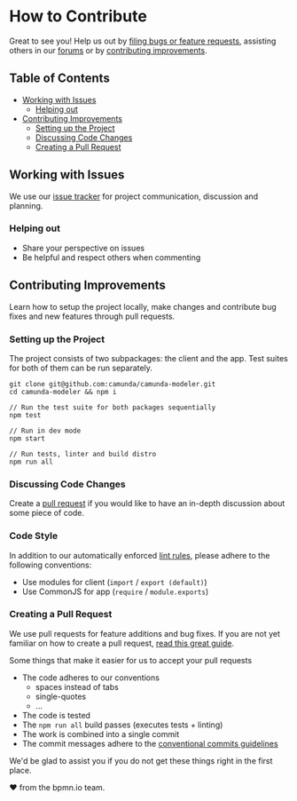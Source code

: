 # How to Contribute

Great to see you! Help us out by [filing bugs or feature requests](#working-with-issues), assisting others in our [forums](https://forum.camunda.org/c/modeler/) or by [contributing improvements](#contributing-improvements).


## Table of Contents

* [Working with Issues](#working-with-issues)
    * [Helping out](#helping-out)
* [Contributing Improvements](#contributing-improvements)
    * [Setting up the Project](#setting-up-the-project)
    * [Discussing Code Changes](#discussing-code-changes)
    * [Creating a Pull Request](#creating-a-pull-request)


## Working with Issues

We use our [issue tracker](https://github.com/camunda/camunda-modeler/issues) for project communication, discussion and planning.


### Helping out

* Share your perspective on issues
* Be helpful and respect others when commenting


## Contributing Improvements

Learn how to setup the project locally, make changes and contribute bug fixes and new features through pull requests.

### Setting up the Project

The project consists of two subpackages: the client and the app. Test suites for both of them can be run separately.

```plain
git clone git@github.com:camunda/camunda-modeler.git
cd camunda-modeler && npm i

// Run the test suite for both packages sequentially
npm test

// Run in dev mode
npm start

// Run tests, linter and build distro
npm run all
```

### Discussing Code Changes

Create a [pull request](#creating-a-pull-request) if you would like to have an in-depth discussion about some piece of code.


### Code Style

In addition to our automatically enforced [lint rules](https://github.com/bpmn-io/eslint-plugin-bpmn-io), please adhere to the following conventions:

* Use modules for client (`import` / `export (default)`)
* Use CommonJS for app (`require` / `module.exports`)

### Creating a Pull Request

We use pull requests for feature additions and bug fixes. If you are not yet familiar on how to create a pull request, [read this great guide](https://gun.io/blog/how-to-github-fork-branch-and-pull-request).

Some things that make it easier for us to accept your pull requests

* The code adheres to our conventions
    * spaces instead of tabs
    * single-quotes
    * ...
* The code is tested
* The `npm run all` build passes (executes tests + linting)
* The work is combined into a single commit
* The commit messages adhere to the [conventional commits guidelines](https://www.conventionalcommits.org)


We'd be glad to assist you if you do not get these things right in the first place.


:heart: from the bpmn.io team.
